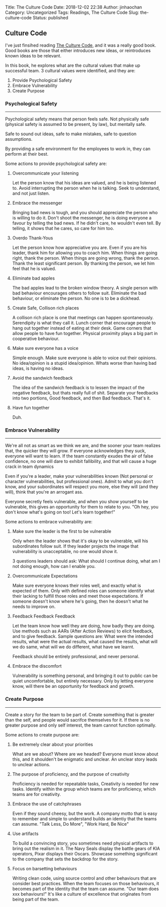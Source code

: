 Title: The Culture Code
Date: 2018-12-02 22:38
Author: jinhaochan
Category: Uncategorized
Tags: Readings, The Culture Code
Slug: the-culture-code
Status: published

Culture Code
------------

I've just finsihed reading [The Culture Code](https://www.amazon.com/Culture-Code-Secrets-Highly-Successful/dp/0525492461), and it was a really good book. Good books are those that either introduces new ideas, or reintroduces known ideas to be relevant.

In this book, he explores what are the cultural values that make up successful team. 3 cultural values were identified, and they are:

1.  Provide Psychological Safety
2.  Embrace Vulnerability
3.  Create Purpose

### Psychological Safety

------------------------------------------------------------------------

Psychological safety means that person feels safe. Not physically safe (physical safety is assumed to be present, by law), but mentally safe.

Safe to sound out ideas, safe to make mistakes, safe to question assumptions.

By providing a safe environment for the employees to work in, they can perform at their best.

Some actions to provide psychological safety are:

1.  Overcommunicate your listening

    Let the person know that his ideas are valued, and he is being listened to. Avoid interrupting the person when he is talking. Seek to understand, and not just listen.

2.  Embrace the messenger

    Bringing bad news is tough, and you should appreciate the person who is willing to do it. Don't shoot the messenger, he is doing everyone a favour by telling the bad news. If he didn't care, he wouldn't even tell. By telling, it shows that he cares, so care for him too.

3.  Overdo Thank-Yous

    Let the person know how appreciative you are. Even if you are his leader, thank him for allowing you to coach him. When things are going right, thank the person. When things are going wrong, thank the person. Thank the least significant person. By thanking the person, we let him feel that he is valued.

4.  Eliminate bad apples

    The bad apples lead to the broken window theory. A single person with bad behaviour encourages others to follow suit. Eliminate the bad behaviour, or eliminate the person. No one is to be a dickhead.

5.  Create Safe, Collison rich places

    A collison rich place is one that meetings can happen spontaneously. Serendipity is what they call it. Lunch corner that encourage people to hang out together instead of eating at their desk. Game corners that allow people to have fun together. Physical proximity plays a big part in cooperative behaviour.

6.  Make sure everyone has a voice

    Simple enough. Make sure everyone is able to voice out their opinions. No idea/opinion is a stupid idea/opinion. Whats worse than having bad ideas, is having no ideas.

7.  Avoid the sandwich feedback

    The idea of the sandwich feedback is to lessen the impact of the negative feedback, but thats really full of shit. Separate your feedbacks into two portions, Good feedback, and then Bad feedback. That's it.

8.  Have fun together

    Duh.

### Embrace Vulnerability

------------------------------------------------------------------------

We're all not as smart as we think we are, and the sooner your team realizes that, the quicker they will grow. If everyone acknowledges they suck, everyone will want to learn. If the team constantly exudes the air of false confidence, no one will dare to exhibit fallibility, and that will cause a huge crack in team dynamics

Even if you're a leader, make your vulnerabilities known (Not personal or character vulnerabilities, but professional ones). Admit to what you don't know, and your subordinates will respect you more, else they will (and they will), think that you're an arrogant ass.

Everyone secretly feels vulnerable, and when you show yourself to be vulnerable, this gives an opportunity for them to relate to you. "Oh hey, you don't know what's going on too! Let's learn together!"

Some actions to embrace vulnerability are:

1.  Make sure the leader is the first to be vulnerable

    Only when the leader shows that it's okay to be vulnerable, will his subordinates follow suit. If they leader projects the image that vulnerability is unacceptable, no one would show it.

    3 questions leaders should ask: What should I continue doing, what am I not doing enough, how can I enable you.

2.  Overcommunicate Expectations

    Make sure everyone knows their roles well, and exactly what is expected of them. Only with defined roles can someone identify what their lacking to fulfill those roles and meet those expectations. If someone doesn't know where he's going, then he doesn't what he needs to improve on.

3.  Feedback Feedback Feedback

    Let the team know how well they are doing, how badly they are doing. Use methods such as AARs (After Action Reviews) to elicit feedback, and to give feedback. Sample questions are: What were the intended results, what were the actual results, what caused the results, what will we do same, what will we do different, what have we learnt.

    Feedback should be entirely professional, and never personal.

4.  Embrace the discomfort

    Vulnerability is something personal, and bringing it out to public can be quiet uncomfortable, but entirely necessary. Only by letting everyone know, will there be an opportunity for feedback and growth.

### Create Purpose

------------------------------------------------------------------------

Create a story for the team to be part of. Create something that is greater than the self, and people would sacrifce themselves for it. If there is no greater purpose and only self interest, the team cannot function optimally.

Some actions to create purpose are:

1.  Be extremely clear about your priorities

    What are we about? Where are we headed? Everyone must know about this, and it shoulden't be enigmatic and unclear. An unclear story leads to unclear actions.

2.  The purpose of proficiency, and the purpose of creativity

    Proficiency is needed for repeatable tasks, Creativity is needed for new tasks. Identify within the group which teams are for proficiency, which teams are for creativity.

3.  Embrace the use of catchphrases

    Even if they sound cheesy, but the work. A company motto that is easy to remember and simple to understand builds an identiy that the teams can assume. "Talk Less, Do More", "Work Hard, Be Nice"

4.  Use artifacts

    To build a convincing story, you sometimes need physical artifacts to bring out the realism in it. The Navy Seals display the battle gears of KIA operators, Pixar displays their Oscars. Showcase something significant to the company that sets the backdrop for the story.

5.  Focus on barsetting behaviours

    Writing clean code, using source control and other behaviours that are consider best practices. When the team focuses on those behaviours, it becomes part of the identity that the team can assume. "Our team does xxx behaviours!" It's like a culture of excellence that originates from being part of the team.


